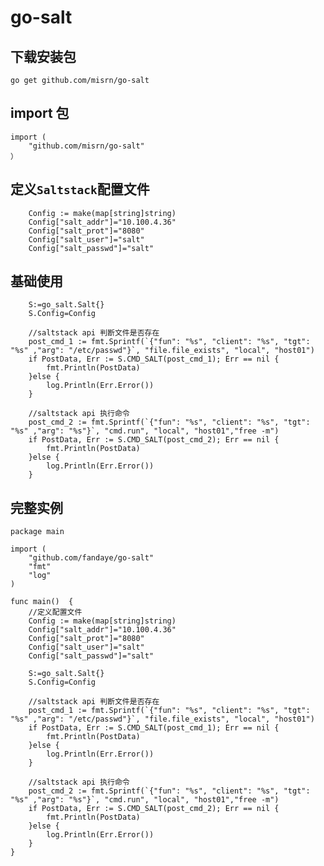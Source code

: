 # go-salt

## 下载安装包
   
    go get github.com/misrn/go-salt
   
## import 包

    import (
    	"github.com/misrn/go-salt"
    ）
    
## 定义`Saltstack`配置文件

    	Config := make(map[string]string)
    	Config["salt_addr"]="10.100.4.36"
    	Config["salt_prot"]="8080"
    	Config["salt_user"]="salt"
    	Config["salt_passwd"]="salt"
    
## 基础使用

    	S:=go_salt.Salt{}
    	S.Config=Config
    	
    	//saltstack api 判断文件是否存在
    	post_cmd_1 := fmt.Sprintf(`{"fun": "%s", "client": "%s", "tgt": "%s" ,"arg": "/etc/passwd"}`, "file.file_exists", "local", "host01")
    	if PostData, Err := S.CMD_SALT(post_cmd_1); Err == nil {
    		fmt.Println(PostData)
    	}else {
    		log.Println(Err.Error())
    	}
    
    	//saltstack api 执行命令
    	post_cmd_2 := fmt.Sprintf(`{"fun": "%s", "client": "%s", "tgt": "%s" ,"arg": "%s"}`, "cmd.run", "local", "host01","free -m")
    	if PostData, Err := S.CMD_SALT(post_cmd_2); Err == nil {
    		fmt.Println(PostData)
    	}else {
    		log.Println(Err.Error())
    	}
      
## 完整实例

    package main
    
    import (
    	"github.com/fandaye/go-salt"
    	"fmt"
    	"log"
    )
    
    func main()  {
    	//定义配置文件
    	Config := make(map[string]string)
    	Config["salt_addr"]="10.100.4.36"
    	Config["salt_prot"]="8080"
    	Config["salt_user"]="salt"
    	Config["salt_passwd"]="salt"
    
    	S:=go_salt.Salt{}
    	S.Config=Config
    	
    	//saltstack api 判断文件是否存在
    	post_cmd_1 := fmt.Sprintf(`{"fun": "%s", "client": "%s", "tgt": "%s" ,"arg": "/etc/passwd"}`, "file.file_exists", "local", "host01")
    	if PostData, Err := S.CMD_SALT(post_cmd_1); Err == nil {
    		fmt.Println(PostData)
    	}else {
    		log.Println(Err.Error())
    	}
    
    	//saltstack api 执行命令
    	post_cmd_2 := fmt.Sprintf(`{"fun": "%s", "client": "%s", "tgt": "%s" ,"arg": "%s"}`, "cmd.run", "local", "host01","free -m")
    	if PostData, Err := S.CMD_SALT(post_cmd_2); Err == nil {
    		fmt.Println(PostData)
    	}else {
    		log.Println(Err.Error())
    	}
    }
